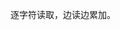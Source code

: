 <!-- date and tags in the next two lines
2017-05-04 23:10:46 +0800
string processing, number notations
-->

逐字符读取，边读边累加。

